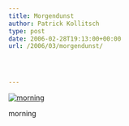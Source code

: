 ```yaml
---
title: Morgendunst
author: Patrick Kollitsch
type: post
date: 2006-02-28T19:13:00+00:00
url: /2006/03/morgendunst/




---
```

<div class="flickr">
  <a href="http://www.flickr.com/photos/schreibblogade/106057101/" title="morning"><img src="//static.flickr.com/39/106057101_c8285e977a.jpg" alt="morning" /></a></p> 
  
  <p>
    morning
  </p>
</div>
